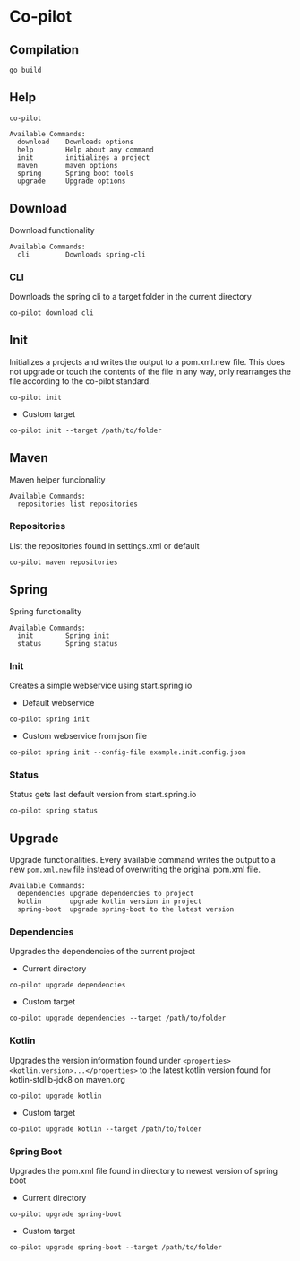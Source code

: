 # Co-pilot


## Compilation
```shell script
go build
```

## Help
```shell script
co-pilot
```

```
Available Commands:
  download    Downloads options
  help        Help about any command
  init        initializes a project
  maven       maven options
  spring      Spring boot tools
  upgrade     Upgrade options
```

## Download
Download functionality 
```
Available Commands:
  cli         Downloads spring-cli

```

### CLI
Downloads the spring cli to a target folder in the current directory
```shell script
co-pilot download cli
```

## Init
Initializes a projects and writes the output to a pom.xml.new file. This does not upgrade or touch the contents of the file in any way, only rearranges the file according to the co-pilot standard.
```shell script
co-pilot init
```
* Custom target
```shell script
co-pilot init --target /path/to/folder
```


## Maven
Maven helper funcionality
```
Available Commands:
  repositories list repositories
```

### Repositories
List the repositories found in settings.xml or default
```shell script
co-pilot maven repositories
```

## Spring
Spring functionality
```
Available Commands:
  init        Spring init
  status      Spring status
```

### Init 
Creates a simple webservice using start.spring.io

* Default webservice
```shell script
co-pilot spring init
```

* Custom webservice from json file
```shell script
co-pilot spring init --config-file example.init.config.json
```

### Status
Status gets last default version from start.spring.io
```shell script
co-pilot spring status
```


## Upgrade
Upgrade functionalities. Every available command writes the output to a new `pom.xml.new` file instead of overwriting the original pom.xml file.
```
Available Commands:
  dependencies upgrade dependencies to project
  kotlin       upgrade kotlin version in project
  spring-boot  upgrade spring-boot to the latest version
```


### Dependencies
Upgrades the dependencies of the current project
* Current directory
```shell script
co-pilot upgrade dependencies
```

* Custom target
```shell script
co-pilot upgrade dependencies --target /path/to/folder
```

### Kotlin
Upgrades the version information found under `<properties><kotlin.version>...</properties>` to the latest kotlin version found for kotlin-stdlib-jdk8 on maven.org
```shell script
co-pilot upgrade kotlin
```

* Custom target
```shell script
co-pilot upgrade kotlin --target /path/to/folder
```

### Spring Boot
Upgrades the pom.xml file found in directory to newest version of spring boot

* Current directory
```shell script
co-pilot upgrade spring-boot
```

* Custom target
```shell script
co-pilot upgrade spring-boot --target /path/to/folder
```
